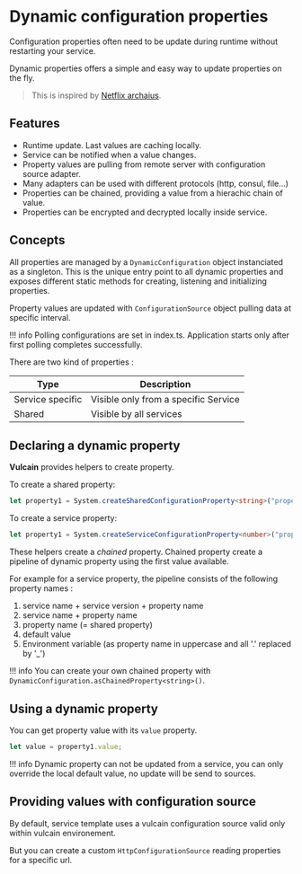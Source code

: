 # Dynamic configuration properties

Configuration properties often need to be update during runtime without restarting your service.

Dynamic properties offers a simple and easy way to update properties on the fly.

> This is inspired by [Netflix archaius](http://github.com/netflix/archaius).

## Features

* Runtime update. Last values are caching locally.
* Service can be notified when a value changes.
* Property values are pulling from remote server with configuration source adapter.
* Many adapters can be used with different protocols (http, consul, file...)
* Properties can be chained, providing a value from a hierachic chain of value.
* Properties can be encrypted and decrypted locally inside service.

## Concepts

All properties are managed by a `DynamicConfiguration` object instanciated as a singleton.
This is the unique entry point to all dynamic properties and exposes different static methods for creating, listening and initializing properties.

Property values are updated with `ConfigurationSource` object pulling data at specific interval.

!!! info
    Polling configurations are set in index.ts. Application starts only after first polling completes successfully.

There are two kind of properties :

| Type | Description |
|-----|-----|
| Service specific | Visible only from a specific Service |
| Shared | Visible by all services |

## Declaring a dynamic property

**Vulcain** provides helpers to create property.

To create a shared property:

```ts
let property1 = System.createSharedConfigurationProperty<string>("property-name", "default value");
```

To create a service property:

```ts
let property1 = System.createServiceConfigurationProperty<number>("property-name", 0);
```

These helpers create a *chained* property. Chained property create a pipeline of dynamic property using the first value
available.

For example for a service property, the pipeline consists of the following property names :

1. service name + service version + property name
1. service name + property name
1. property name (= shared property)
1. default value
1. Environment variable (as property name in uppercase and all '.' replaced by '_')

!!! info
    You can create your own chained property with ```DynamicConfiguration.asChainedProperty<string>()```.

## Using a dynamic property

You can get property value with its ```value``` property.


```ts
let value = property1.value;
```

!!! info
    Dynamic property can not be updated from a service, you can only override the local default value, no update
    will be send to sources.

## Providing values with configuration source

By default, service template uses a vulcain configuration source valid only within vulcain environement.

But you can create a custom ```HttpConfigurationSource``` reading properties for a specific url.

